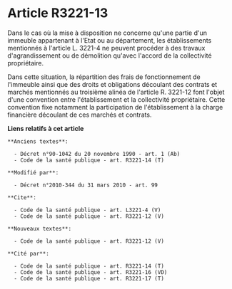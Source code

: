 # Article R3221-13

Dans le cas où la mise à disposition ne concerne qu'une partie d'un immeuble appartenant à l'Etat ou au département, les
établissements mentionnés à l'article L. 3221-4 ne peuvent procéder à des travaux d'agrandissement ou de démolition qu'avec
l'accord de la collectivité propriétaire. 

Dans cette situation, la répartition des frais de fonctionnement de l'immeuble ainsi que des droits et obligations découlant
des contrats et marchés mentionnés au troisième alinéa de l'article R. 3221-12 font l'objet d'une convention entre
l'établissement et la collectivité propriétaire. Cette convention fixe notamment la participation de l'établissement à la
charge financière découlant de ces marchés et contrats.

**Liens relatifs à cet article**

	**Anciens textes**:

	  - Décret n°90-1042 du 20 novembre 1990 - art. 1 (Ab)
	  - Code de la santé publique - art. R3221-14 (T)

	**Modifié par**:

	  - Décret n°2010-344 du 31 mars 2010 - art. 99

	**Cite**:

	  - Code de la santé publique - art. L3221-4 (V)
	  - Code de la santé publique - art. R3221-12 (V)

	**Nouveaux textes**:

	  - Code de la santé publique - art. R3221-12 (V)

	**Cité par**:

	  - Code de la santé publique - art. R3221-14 (T)
	  - Code de la santé publique - art. R3221-16 (VD)
	  - Code de la santé publique - art. R3221-17 (T)
